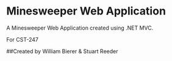 # Minesweeper Web Application

A Minesweeper Web Application created using .NET MVC.

For CST-247

##Created by William Bierer & Stuart Reeder